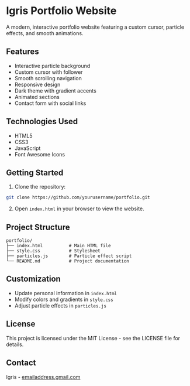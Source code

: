 # Igris Portfolio Website

A modern, interactive portfolio website featuring a custom cursor, particle effects, and smooth animations.

## Features

- Interactive particle background
- Custom cursor with follower
- Smooth scrolling navigation
- Responsive design
- Dark theme with gradient accents
- Animated sections
- Contact form with social links

## Technologies Used

- HTML5
- CSS3
- JavaScript
- Font Awesome Icons

## Getting Started

1. Clone the repository:

```bash
git clone https://github.com/yourusername/portfolio.git
```

2. Open `index.html` in your browser to view the website.

## Project Structure

```
portfolio/
├── index.html          # Main HTML file
├── style.css           # Stylesheet
├── particles.js        # Particle effect script
└── README.md           # Project documentation
```

## Customization

- Update personal information in `index.html`
- Modify colors and gradients in `style.css`
- Adjust particle effects in `particles.js`

## License

This project is licensed under the MIT License - see the LICENSE file for details.

## Contact

Igris - [emailaddress.gmail.com](mailto:emailaddress.gmail.com)
